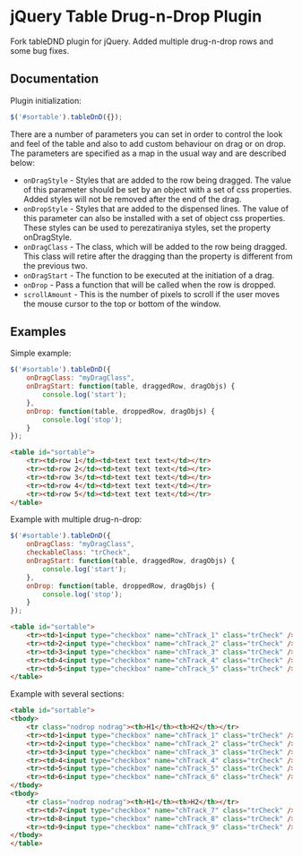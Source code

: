 # jQuery Table Drug-n-Drop Plugin
Fork tableDND plugin for jQuery. Added multiple drug-n-drop rows and some bug 
fixes.

## Documentation

Plugin initialization:

```js
$('#sortable').tableDnD({});
```

There are a number of parameters you can set in order to control the look and 
feel of the table and also to add custom behaviour on drag or on drop. The 
parameters are specified as a map in the usual way and are described below:

* `onDragStyle`   - Styles that are added to the row being dragged. The value 
                    of this parameter should be set by an object with a set of
                    css properties. Added styles will not be removed after 
                    the end of the drag.
* `onDropStyle`   - Styles that are added to the dispensed lines. The value of 
                    this parameter can also be installed with a set of object 
                    css properties. These styles can be used to perezatiraniya 
                    styles, set the property onDragStyle.
* `onDragClass`   - The class, which will be added to the row being dragged. 
                    This class will retire after the dragging than the property
                    is different from the previous two.
* `onDragStart`   - The function to be executed at the initiation of a drag.
* `onDrop`        - Pass a function that will be called when the row is dropped.
* `scrollAmount`  - This is the number of pixels to scroll if the user moves 
                    the mouse cursor to the top or bottom of the window.

## Examples

Simple example:

```js
$('#sortable').tableDnD({
    onDragClass: "myDragClass",
    onDragStart: function(table, draggedRow, dragObjs) {
        console.log('start');
    },
    onDrop: function(table, droppedRow, dragObjs) {
        console.log('stop');
    }
});
```

```html
<table id="sortable">
    <tr><td>row 1</td><td>text text text</td></tr>
    <tr><td>row 2</td><td>text text text</td></tr>
    <tr><td>row 3</td><td>text text text</td></tr>
    <tr><td>row 4</td><td>text text text</td></tr>
    <tr><td>row 5</td><td>text text text</td></tr>
</table>
```

Example with multiple drug-n-drop:

```js
$('#sortable').tableDnD({
    onDragClass: "myDragClass",
    checkableClass: "trCheck",
    onDragStart: function(table, draggedRow, dragObjs) {
        console.log('start');
    },
    onDrop: function(table, droppedRow, dragObjs) {
        console.log('stop');
    }
});
```

```html
<table id="sortable">
    <tr><td>1<input type="checkbox" name="chTrack_1" class="trCheck" /></td><td>text text text</td></tr>
    <tr><td>2<input type="checkbox" name="chTrack_2" class="trCheck" /></td><td>text text text</td></tr>
    <tr><td>3<input type="checkbox" name="chTrack_3" class="trCheck" /></td><td>text text text</td></tr>
    <tr><td>4<input type="checkbox" name="chTrack_4" class="trCheck" /></td><td>text text text</td></tr>
    <tr><td>5<input type="checkbox" name="chTrack_5" class="trCheck" /></td><td>text text text</td></tr>
</table>
```

Example with several sections:

```html
<table id="sortable">
<tbody>
    <tr class="nodrop nodrag"><th>H1</th><th>H2</th></tr>
    <tr><td>1<input type="checkbox" name="chTrack_1" class="trCheck" /></td><td>text text text</td></tr>
    <tr><td>2<input type="checkbox" name="chTrack_2" class="trCheck" /></td><td>text text text</td></tr>
    <tr><td>3<input type="checkbox" name="chTrack_3" class="trCheck" /></td><td>text text text</td></tr>
    <tr><td>4<input type="checkbox" name="chTrack_4" class="trCheck" /></td><td>text text text</td></tr>
    <tr><td>5<input type="checkbox" name="chTrack_5" class="trCheck" /></td><td>text text text</td></tr>
    <tr><td>6<input type="checkbox" name="chTrack_6" class="trCheck" /></td><td>text text text</td></tr>
</tbody>
<tbody>
    <tr class="nodrop nodrag"><th>H1</th><th>H2</th></tr>
    <tr><td>7<input type="checkbox" name="chTrack_7" class="trCheck" /></td><td>text text text</td></tr>
    <tr><td>8<input type="checkbox" name="chTrack_8" class="trCheck" /></td><td>text text text</td></tr>
    <tr><td>9<input type="checkbox" name="chTrack_9" class="trCheck" /></td><td>text text text</td></tr>
</tbody>
</table>
```
